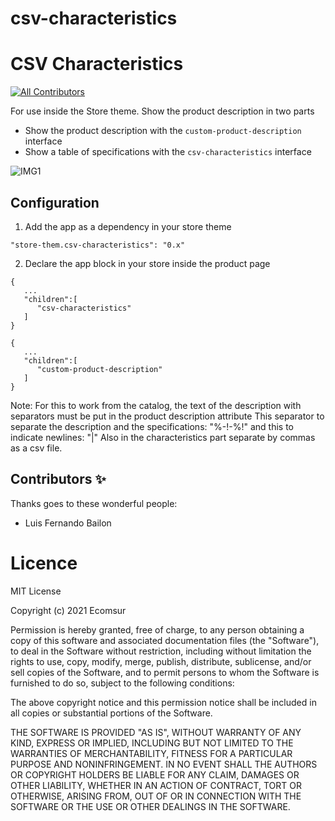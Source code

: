 # csv-characteristics

# CSV Characteristics

<!-- DOCS-IGNORE:start -->
<!-- ALL-CONTRIBUTORS-BADGE:START - Do not remove or modify this section -->

[![All Contributors](https://img.shields.io/badge/all_contributors-1-orange.svg?style=flat-square)](#contributors-)

<!-- ALL-CONTRIBUTORS-BADGE:END -->
<!-- DOCS-IGNORE:end -->

For use inside the Store theme.
Show the product description in two parts

- Show the product description with the `custom-product-description` interface
- Show a table of specifications with the `csv-characteristics` interface

![IMG1](csv1.png)

## Configuration

1. Add the app as a dependency in your store theme

```
"store-them.csv-characteristics": "0.x"
```

2. Declare the app block in your store inside the product page

```
{
   ...
   "children":[
      "csv-characteristics"
   ]
}
```

```
{
   ...
   "children":[
      "custom-product-description"
   ]
}
```

Note: For this to work from the catalog, the text of the description with separators must be put in the product description attribute
This separator to separate the description and the specifications: "%-!-%!"
and this to indicate newlines: "|"
Also in the characteristics part separate by commas as a csv file.

<!-- DOCS-IGNORE:start -->

## Contributors ✨

Thanks goes to these wonderful people:

<!-- ALL-CONTRIBUTORS-LIST:START - Do not remove or modify this section -->
<!-- prettier-ignore-start -->
<!-- markdownlint-disable -->
<!-- markdownlint-enable -->
<!-- prettier-ignore-end -->

<!-- ALL-CONTRIBUTORS-LIST:END -->

- Luis Fernando Bailon

<!-- DOCS-IGNORE:end -->

# Licence

MIT License

Copyright (c) 2021 Ecomsur

Permission is hereby granted, free of charge, to any person obtaining a copy
of this software and associated documentation files (the "Software"), to deal
in the Software without restriction, including without limitation the rights
to use, copy, modify, merge, publish, distribute, sublicense, and/or sell
copies of the Software, and to permit persons to whom the Software is
furnished to do so, subject to the following conditions:

The above copyright notice and this permission notice shall be included in all
copies or substantial portions of the Software.

THE SOFTWARE IS PROVIDED "AS IS", WITHOUT WARRANTY OF ANY KIND, EXPRESS OR
IMPLIED, INCLUDING BUT NOT LIMITED TO THE WARRANTIES OF MERCHANTABILITY,
FITNESS FOR A PARTICULAR PURPOSE AND NONINFRINGEMENT. IN NO EVENT SHALL THE
AUTHORS OR COPYRIGHT HOLDERS BE LIABLE FOR ANY CLAIM, DAMAGES OR OTHER
LIABILITY, WHETHER IN AN ACTION OF CONTRACT, TORT OR OTHERWISE, ARISING FROM,
OUT OF OR IN CONNECTION WITH THE SOFTWARE OR THE USE OR OTHER DEALINGS IN THE
SOFTWARE.
